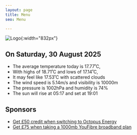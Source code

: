 ```yaml
---
layout: page
title: Menu
seo: Menu

---
```


![Logo](/images/logo.jpg){:width="832px"}

<!-- weather_marker starts -->
## On Saturday, 30 August 2025

- The average temperature today is 17.77˚C,
- With highs of 18.71˚C and lows of 17.14˚C,
- It may feel like 17.53˚C with scattered clouds
- The wind speed is 5.14m/s and visibility is 10000m
- The pressure is 1002hPa and humidity is 74%
- The sun will rise at 05:17 and set at 19:01

<!-- weather_marker ends -->

## Sponsors

- [Get £50 credit when switching to Octopus Energy](https://bit.ly/3oD1nnS)
- [Get £75 when taking a 1000mb YouFibre broadband plan](https://aklam.io/91zWhU?)

